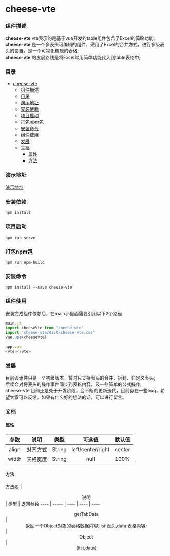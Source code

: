 # cheese-vte

### 组件描述

**cheese-vte** vte表示的是基于vue开发的table组件包含了Excel的简略功能;  
**cheese-vte** 是一个多表头可编辑的组件，采用了Excel的合并方式，进行多级表头的设置，是一个可视化编辑的表格;  
**cheese-vte** 的发展路线是将Excel常用简单功能代入到table表格中;

### 目录

- [cheese-vte](#cheese-vte)
    - [组件描述](#组件描述)
    - [目录](#目录)
    - [演示地址](#演示地址)
    - [安装依赖](#安装依赖)
    - [项目启动](#项目启动)
    - [打包npm包](#打包npm包)
    - [安装命令](#安装命令)
    - [组件使用](#组件使用)
    - [发展](#发展)
    - [文档](#文档)
      - [属性](#属性)
      - [方法](#方法)

### 演示地址
[演示地址](https://www.bilibili.com/video/BV1rr4y1x7Dr/)

### 安装依赖

```
npm install
```

### 项目启动

```
npm run serve
```

### 打包npm包

```
npm run npm-build
```

### 安装命令

```
npm install --save cheese-vte
```

### 组件使用

安装完成组件依赖后，在main.js里面需要引用以下2个路径
```javascript
main.js
import cheeseVte from 'cheese-vte'
import 'cheese-vte/dist/cheese-vte.css'
Vue.use(cheeseVte)

app.vue
<vte></vte>
```

### 发展

目前该组件只是一个初级版本，暂时只支持表头的合并、拆封、自定义表头;  
后续会对将表头的操作事件同步到表格内容，及一些简单的公式操作;  
cheese-vte 目前还是处于开发阶段，会不断的更新迭代，目前存在一些bug，希望大家可以反馈。如果有什么好的想法的话，可以进行留言。  

### 文档

#### 属性

参数  | <div align="center">说明</div>  | 类型  | 可选值  | 默认值
 ---- | ----- | ----   | ----   | ----  
 <div align="center">align</div>  | <div align="center">对齐方式</div> | <div align="center">String</div>  | <div align="center">left/center/right</div>  | <div align="center">center</div>
 <div align="center">width</div>  | <div align="center">表格宽度</div> | <div align="center">String</div>  |  <div align="center">null</div>  | <div align="center">100%</div>

#### 方法

方法名  | <div align="center">说明</div>  | 类型  | 返回参数
---- | ----- | ----   | ----   | ----  
<div align="center">getTabData</div>  | <div align="center">返回一个Object对象的表格数据内容;list:表头,data:表格内容;</div> | <div align="center">Object</div> | <div align="center">{list,data}</div>
